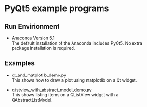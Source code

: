 # PyQt5 example programs

## Run Envirionment
* Anaconda Version 5.1  
The default installation of the Anaconda includes PyQt5.
No extra package installation is required.

## Examples
* qt_and_matplotlib_demo.py  
This shows how to draw a plot using matplotlib on a Qt widget.

* qlistview_with_abstract_model_demo.py  
This shows listing items on a QListView widget with a QAbstractListModel.

